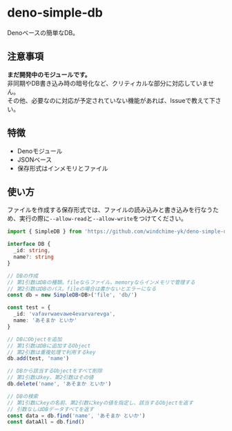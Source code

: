 # deno-simple-db
Denoベースの簡単なDB。

## 注意事項
**まだ開発中のモジュールです。**  
非同期やDB書き込み時の暗号化など、クリティカルな部分に対応していません。  
その他、必要なのに対応が予定されていない機能があれば、Issueで教えて下さい。

## 特徴
- Denoモジュール
- JSONベース
- 保存形式はインメモリとファイル

## 使い方
ファイルを作成する保存形式では、ファイルの読み込みと書き込みを行なうため、実行の際に`--allow-read`と`--allow-write`をつけてください。

``` typescript
import { SimpleDB } from 'https://github.com/windchime-yk/deno-simple-db/raw/master/mod.ts'

interface DB {
  _id: string,
  name?: string
}

// DBの作成
// 第1引数はDBの種類。fileならファイル、memoryならインメモリで管理する
// 第2引数はDBのパス。fileの場合は書かないとエラーになる
const db = new SimpleDB<DB>('file', 'db/')

const test = {
  _id: 'vafavrwaevawe4evarvarevga',
  name: 'あそまか といか'
}

// DBにObjectを追加
// 第1引数はDBに追加するObject
// 第2引数は重複処理で利用するkey
db.add(test, 'name')

// DBから該当するObjectをすべて削除
// 第1引数はkey、第2引数はその値
db.delete('name', 'あそまか といか')

// DBの検索
// 第1引数にkeyの名前、第2引数にkeyの値を指定し、該当するObjectを返す
// 引数なしはDBデータすべてを返す
const data = db.find('name', 'あそまか といか')
const dataAll = db.find()
```